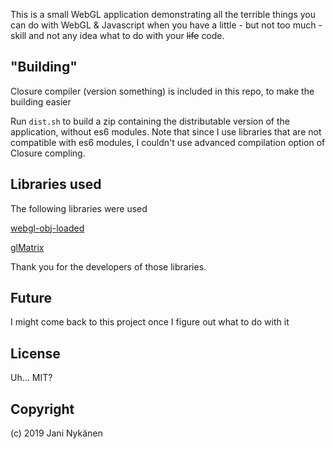 This is a small WebGL application demonstrating all the terrible things you can do with WebGL & Javascript when you have a little - but not too much - skill and not any idea what to do with your ~~life~~ code.

## "Building"

Closure compiler (version something) is included in this repo, to make the building easier

Run `dist.sh` to build a zip containing the distributable version of the application, without es6 modules. Note that since I use libraries that are not compatible with es6 modules, I couldn't use advanced compilation option of Closure compling.

## Libraries used

The following libraries were used

[webgl-obj-loaded](https://github.com/frenchtoast747/webgl-obj-loader)

[glMatrix](http://glmatrix.net)

Thank you for the developers of those libraries.

## Future

I might come back to this project once I figure out what to do with it

## License

Uh... MIT?

## Copyright

(c) 2019 Jani Nykänen
